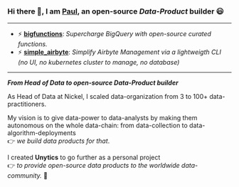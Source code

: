 

### Hi there 👋, I am [Paul](https://www.linkedin.com/in/paul-marcombes/), an open-source *Data-Product* builder 😃

---

- ⚡ **[bigfunctions](https://github.com/unytics/bigfunctions)**: *Supercharge BigQuery with open-source curated functions.*
- ⚡ **[simple_airbyte](https://github.com/unytics/simple_airbyte)**: *Simplify Airbyte Management via a lightweigth CLI (no UI, no kubernetes cluster to manage, no database)*


---

***From Head of Data to open-source Data-Product builder***

As Head of Data at Nickel, I scaled data-organization from 3 to 100+ data-practitioners. 

My vision is to give data-power to data-analysts by making them autonomous on the whole data-chain: from data-collection to data-algorithm-deployments<br>
👉 *we build data products for that*. 

I created **Unytics** to go further as a personal project<br>
👉 *to provide open-source data products to the worldwide data-community.* 🚀 

